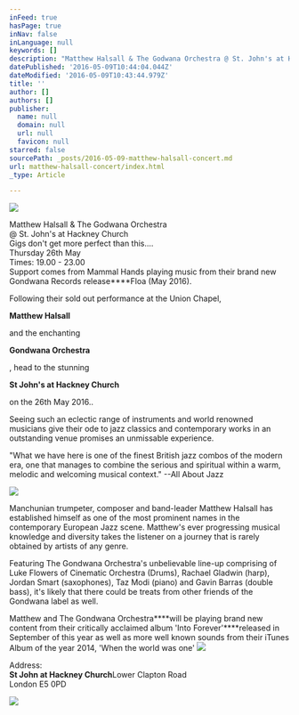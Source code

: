 ```yaml
---
inFeed: true
hasPage: true
inNav: false
inLanguage: null
keywords: []
description: "Matthew Halsall & The Godwana Orchestra @ St. John's at Hackney Church Gigs don't get more perfect than this....  Thursday 26th May Times: 19.00 - 23.00 Support comes from Mammal Hands playing music from their brand new Gondwana Records release Floa (May 2016).  "
datePublished: '2016-05-09T10:44:04.044Z'
dateModified: '2016-05-09T10:43:44.979Z'
title: ''
author: []
authors: []
publisher:
  name: null
  domain: null
  url: null
  favicon: null
starred: false
sourcePath: _posts/2016-05-09-matthew-halsall-concert.md
url: matthew-halsall-concert/index.html
_type: Article

---
```

![](https://the-grid-user-content.s3-us-west-2.amazonaws.com/846d4c61-7b83-417d-8806-b98623045cf6.jpg)

Matthew Halsall & The Godwana Orchestra  
@ St. John's at Hackney Church  
Gigs don't get more perfect than this....  
Thursday 26th May  
Times: 19.00 - 23.00  
Support comes from Mammal Hands playing music from their brand new Gondwana Records release****Floa (May 2016). 

Following their sold out performance at the Union Chapel, 

**Matthew Halsall**

and the enchanting 

**Gondwana Orchestra**

, head to the stunning 

**St John's at Hackney Church**

on the 26th May 2016..

Seeing such an eclectic range of instruments and world renowned musicians give their ode to jazz classics and contemporary works in an outstanding venue promises an unmissable experience.

"What we have here is one of the finest British jazz combos of the modern era, one that manages to combine the serious and spiritual within a warm, melodic and welcoming musical context." --All About Jazz

![](https://the-grid-user-content.s3-us-west-2.amazonaws.com/5a8e348c-0399-4d0d-9f7c-371519b93f0c.jpg)

Manchunian trumpeter, composer and band-leader Matthew Halsall has established himself as one of the most prominent names in the contemporary European Jazz scene. Matthew's ever progressing musical knowledge and diversity takes the listener on a journey that is rarely obtained by artists of any genre.

Featuring The Gondwana Orchestra's unbelievable line-up comprising of Luke Flowers of Cinematic Orchestra (Drums), Rachael Gladwin (harp), Jordan Smart (saxophones), Taz Modi (piano) and Gavin Barras (double bass), it's likely that there could be treats from other friends of the Gondwana label as well.

Matthew and The Gondwana Orchestra****will be playing brand new content from their critically acclaimed album 'Into Forever'****released in September of this year as well as more well known sounds from their iTunes Album of the year 2014, 'When the world was one'
![](https://the-grid-user-content.s3-us-west-2.amazonaws.com/232b2c48-00dc-48a1-adb4-be6348f111d0.png)

Address:  
**St John at Hackney Church**Lower Clapton Road  
London E5 0PD

![](https://the-grid-user-content.s3-us-west-2.amazonaws.com/9cd84b01-4644-4635-95c7-2a6f5bb92d81.jpg)
